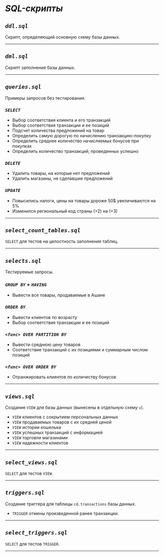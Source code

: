 # ___SQL-скрипты___

## ___`ddl.sql`___

Скрипт, определяющий основную схему базы данных.

---

## ___`dml.sql`___

Скрипт заполнения базы данных.

---

## ___`queries.sql`___

Примеры запросов без тестирования.

### ___`SELECT`___

- Выбор соответствия клиента и его транзакций
- Выбор соответствия транзакции и ее позиций
- Подсчет количества предложений на товар
- Определить самую дорогую по начислению транзакцию-покупку
- Определить среднее количество начисляемых бонусов при покупках
- Определить количество транзакций, проведенных успешно

### ___`DELETE`___

- Удалить товары, на которые нет предложений
- Удалить магазины, не сделавшие предложений

### ___`UPDATE`___

- Повысились налоги, цены на товары дороже 50$ увеличиваются на 5%
- Изменился региональный код страны (+2) на (+3)

---

## ___`select_count_tables.sql`___

`SELECT` для тестов на целостность заполнения таблиц.

---

## ___`selects.sql`___

Тестируемые запросы.

### ___`GROUP BY` + `HAVING`___

- Вывести все товары, продаваемые в Ашане

### ___`ORDER BY`___

- Вывести клиентов по возрасту
- Выбор соответствия транзакции и ее позиций

### ___`<func> OVER PARTITION BY`___

- Вывести среднюю цену товаров
- Соответствие транзакций с их позициями и суммарным числом позиций

### ___`<func> OVER ORDER BY`___

- Отранжировать клиентов по количеству бонусов

---

## ___`views.sql`___
Создание `VIEW` для базы данных (вынесены в отдельную схему `v`).

- `VIEW` клиентов с сокрытием персональных данных
- `VIEW` продаваемых товаров с их средней ценой
- `VIEW` истории кошелька
- `VIEW` успешных транзакций с информацией
- `VIEW` торговли магазинами
- `VIEW` надежности клиентов

---

## ___`select_views.sql`___
`SELECT` для тестов `VIEW`.

---

## ___`triggers.sql`___
Создание триггера для таблицы `cd.transactions` базы данных.

- `TRIGGER` отмены произведенной ранее транзакции.

---

## ___`select_triggers.sql`___
`SELECT` для тестов `TRIGGER`.

---